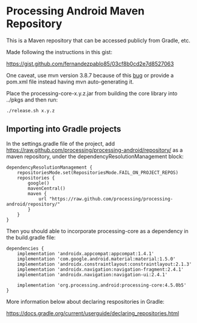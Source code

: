 # Processing Android Maven Repository

This is a Maven repository that can be accessed publicly from Gradle, etc.

Made following the instructions in this gist:

https://gist.github.com/fernandezpablo85/03cf8b0cd2e7d8527063

One caveat, use mvn version 3.8.7 because of this [bug](https://issues.apache.org/jira/browse/MNG-7679) or provide a pom.xml file instead having mvn auto-generating it.

Place the processing-core-x.y.z.jar from building the core library into ../pkgs and then run:

```
./release.sh x.y.z
```

## Importing into Gradle projects

In the settings.gradle file of the project, add https://raw.github.com/processing/processing-android/repository/ as a maven repository, under the  dependencyResolutionManagement block:

```
dependencyResolutionManagement {
    repositoriesMode.set(RepositoriesMode.FAIL_ON_PROJECT_REPOS)
    repositories {
        google()
        mavenCentral()
        maven {
            url "https://raw.github.com/processing/processing-android/repository/"
        }
    }
}
```

Then you should able to incorporate processing-core as a dependency in the build.gradle file:

```
dependencies {
    implementation 'androidx.appcompat:appcompat:1.4.1'
    implementation 'com.google.android.material:material:1.5.0'
    implementation 'androidx.constraintlayout:constraintlayout:2.1.3'
    implementation 'androidx.navigation:navigation-fragment:2.4.1'
    implementation 'androidx.navigation:navigation-ui:2.4.1'

    implementation 'org.processing.android:processing-core:4.5.0b5'
}
```

More information below about declaring respositories in Gradle:

https://docs.gradle.org/current/userguide/declaring_repositories.html